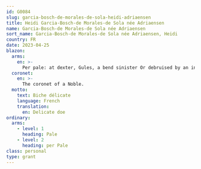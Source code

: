 ```yaml
---
id: G0084
slug: garcia-bosch-de-morales-de-sola-heidi-adriaensen
title: Heidi Garcia-Bosch-de Morales-de Sola née Adriaensen
name: Garcia-Bosch-de Morales-de Sola née Adriaensen
sort_name: Garcia-Bosch-de Morales-de Sola née Adriaensen, Heidi
country: FR
date: 2023-04-25
blazon:
  arms:
    en: >-
      Per pale: at dexter, Gules, a bend sinister Or debruised by an inescutcheon of the same bearing a bend Azure charged with five fusils Argent in bend, and in base on a triangle Argent the blessed Heart of Jesus proper (ADRIAENSEN, pater); at sinister, Azure, twelve mullets in orle Or, below a fleur-de-lys Argent, a doe sejeant proper (as granted by Bourbon-Parma). The Arms are borne on a lozenge bearing the coronet of a Noble.
  coronet:
    en: >-
      The coronet of a Noble.
  motto:
    text: Biche délicate
    language: French
    translation:
      en: Delicate doe
ordinary:
  arms:
    - level: 1
      heading: Pale
    - level: 2
      heading: per Pale
class: personal
type: grant
---
```

